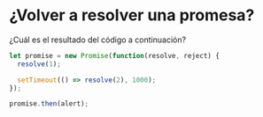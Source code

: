 
# ¿Volver a resolver una promesa?


¿Cuál es el resultado del código a continuación?

```js
let promise = new Promise(function(resolve, reject) {
  resolve(1);

  setTimeout(() => resolve(2), 1000);
});

promise.then(alert);
```
